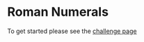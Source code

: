 # Roman Numerals

To get started please see the [challenge page](https://projecteuler.net/problem=89)
